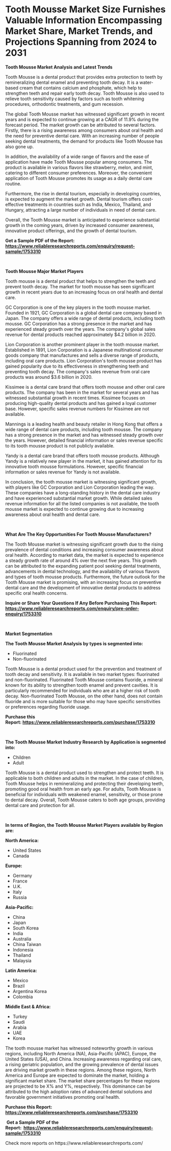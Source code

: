 <p><h1>Tooth Mousse Market Size Furnishes Valuable Information Encompassing Market Share, Market Trends, and Projections Spanning from 2024 to 2031</h1></p><p><strong>Tooth Mousse Market Analysis and Latest Trends</strong></p>
<p><p>Tooth Mousse is a dental product that provides extra protection to teeth by remineralizing dental enamel and preventing tooth decay. It is a water-based cream that contains calcium and phosphate, which help to strengthen teeth and repair early tooth decay. Tooth Mousse is also used to relieve tooth sensitivity caused by factors such as tooth whitening procedures, orthodontic treatments, and gum recession.</p><p>The global Tooth Mousse market has witnessed significant growth in recent years and is expected to continue growing at a CAGR of 11.9% during the forecast period. The market growth can be attributed to several factors. Firstly, there is a rising awareness among consumers about oral health and the need for preventive dental care. With an increasing number of people seeking dental treatments, the demand for products like Tooth Mousse has also gone up.</p><p>In addition, the availability of a wide range of flavors and the ease of application have made Tooth Mousse popular among consumers. The product is available in various flavors like strawberry, melon, and mint, catering to different consumer preferences. Moreover, the convenient application of Tooth Mousse promotes its usage as a daily dental care routine.</p><p>Furthermore, the rise in dental tourism, especially in developing countries, is expected to augment the market growth. Dental tourism offers cost-effective treatments in countries such as India, Mexico, Thailand, and Hungary, attracting a large number of individuals in need of dental care.</p><p>Overall, the Tooth Mousse market is anticipated to experience substantial growth in the coming years, driven by increased consumer awareness, innovative product offerings, and the growth of dental tourism.</p></p>
<p><strong>Get a Sample PDF of the Report:&nbsp; <a href="https://www.reliableresearchreports.com/enquiry/request-sample/1753310">https://www.reliableresearchreports.com/enquiry/request-sample/1753310</a></strong></p>
<p>&nbsp;</p>
<p><strong>Tooth Mousse Major Market Players</strong></p>
<p><p>Tooth mousse is a dental product that helps to strengthen the teeth and prevent tooth decay. The market for tooth mousse has seen significant growth in recent years due to an increasing focus on oral health and dental care.</p><p>GC Corporation is one of the key players in the tooth mousse market. Founded in 1921, GC Corporation is a global dental care company based in Japan. The company offers a wide range of dental products, including tooth mousse. GC Corporation has a strong presence in the market and has experienced steady growth over the years. The company's global sales revenue for dental products reached approximately $4.2 billion in 2020.</p><p>Lion Corporation is another prominent player in the tooth mousse market. Established in 1891, Lion Corporation is a Japanese multinational consumer goods company that manufactures and sells a diverse range of products, including oral care products. Lion Corporation's tooth mousse product has gained popularity due to its effectiveness in strengthening teeth and preventing tooth decay. The company's sales revenue from oral care products was around $3.6 billion in 2020.</p><p>Kissimee is a dental care brand that offers tooth mousse and other oral care products. The company has been in the market for several years and has witnessed substantial growth in recent times. Kissimee focuses on producing high-quality dental products and has gained a loyal customer base. However, specific sales revenue numbers for Kissimee are not available.</p><p>Mannings is a leading health and beauty retailer in Hong Kong that offers a wide range of dental care products, including tooth mousse. The company has a strong presence in the market and has witnessed steady growth over the years. However, detailed financial information or sales revenue specific to its tooth mousse product is not publicly available.</p><p>Yandy is a dental care brand that offers tooth mousse products. Although Yandy is a relatively new player in the market, it has gained attention for its innovative tooth mousse formulations. However, specific financial information or sales revenue for Yandy is not available.</p><p>In conclusion, the tooth mousse market is witnessing significant growth, with players like GC Corporation and Lion Corporation leading the way. These companies have a long-standing history in the dental care industry and have experienced substantial market growth. While detailed sales revenue information for all the listed companies is not available, the tooth mousse market is expected to continue growing due to increasing awareness about oral health and dental care.</p></p>
<p>&nbsp;</p>
<p><strong>What Are The Key Opportunities For Tooth Mousse Manufacturers?</strong></p>
<p><p>The Tooth Mousse market is witnessing significant growth due to the rising prevalence of dental conditions and increasing consumer awareness about oral health. According to market data, the market is expected to experience a steady growth rate of around 4% over the next five years. This growth can be attributed to the expanding patient pool seeking dental treatments, advancements in dental technology, and the availability of various flavors and types of tooth mousse products. Furthermore, the future outlook for the Tooth Mousse market is promising, with an increasing focus on preventive dental care and the development of innovative dental products to address specific oral health concerns.</p></p>
<p><strong>Inquire or Share Your Questions If Any Before Purchasing This Report: <a href="https://www.reliableresearchreports.com/enquiry/pre-order-enquiry/1753310">https://www.reliableresearchreports.com/enquiry/pre-order-enquiry/1753310</a></strong></p>
<p>&nbsp;</p>
<p><strong>Market Segmentation</strong></p>
<p><strong>The Tooth Mousse Market Analysis by types is segmented into:</strong></p>
<p><ul><li>Fluorinated</li><li>Non-fluorinated</li></ul></p>
<p><p>Tooth Mousse is a dental product used for the prevention and treatment of tooth decay and sensitivity. It is available in two market types: fluorinated and non-fluorinated. Fluorinated Tooth Mousse contains fluoride, a mineral known for its ability to strengthen tooth enamel and prevent cavities. It is particularly recommended for individuals who are at a higher risk of tooth decay. Non-fluorinated Tooth Mousse, on the other hand, does not contain fluoride and is more suitable for those who may have specific sensitivities or preferences regarding fluoride usage.</p></p>
<p><strong>Purchase this Report:&nbsp;<a href="https://www.reliableresearchreports.com/purchase/1753310">https://www.reliableresearchreports.com/purchase/1753310</a></strong></p>
<p>&nbsp;</p>
<p><strong>The Tooth Mousse Market Industry Research by Application is segmented into:</strong></p>
<p><ul><li>Children</li><li>Adult</li></ul></p>
<p><p>Tooth Mousse is a dental product used to strengthen and protect teeth. It is applicable to both children and adults in the market. In the case of children, Tooth Mousse helps in remineralizing and protecting their developing teeth, promoting good oral health from an early age. For adults, Tooth Mousse is beneficial for individuals with weakened enamel, sensitivity, or those prone to dental decay. Overall, Tooth Mousse caters to both age groups, providing dental care and protection for all.</p></p>
<p>&nbsp;</p>
<p><strong>In terms of Region, the Tooth Mousse Market Players available by Region are:</strong></p>
<p>
    <p> <strong> North America: </strong>
        <ul>
            <li>United States</li>
            <li>Canada</li>
        </ul>
        </p> 
    <p> <strong> Europe: </strong>
        <ul>
            <li>Germany</li>
            <li>France</li>
            <li>U.K.</li>
            <li>Italy</li>
            <li>Russia</li>
        </ul>
        </p> 
    <p> <strong> Asia-Pacific: </strong>
        <ul>
            <li>China</li>
            <li>Japan</li>
            <li>South Korea</li>
            <li>India</li>
            <li>Australia</li>
            <li>China Taiwan</li>
            <li>Indonesia</li>
            <li>Thailand</li>
            <li>Malaysia</li>
        </ul>
        </p> 
    <p> <strong> Latin America: </strong>
        <ul>
            <li>Mexico</li>
            <li>Brazil</li>
            <li>Argentina Korea</li>
            <li>Colombia</li>
        </ul>
        </p> 
    <p> <strong> Middle East & Africa: </strong>
        <ul>
            <li>Turkey</li>
            <li>Saudi</li>
            <li>Arabia</li>
            <li>UAE</li>
            <li>Korea</li>
        </ul>
    </p>
    </p>
<p><p>The tooth mousse market has witnessed noteworthy growth in various regions, including North America (NA), Asia-Pacific (APAC), Europe, the United States (USA), and China. Increasing awareness regarding oral care, a rising geriatric population, and the growing prevalence of dental issues are driving market growth in these regions. Among these regions, North America and Europe are expected to dominate the market, holding a significant market share. The market share percentages for these regions are projected to be X% and Y%, respectively. This dominance can be attributed to the high adoption rates of advanced dental solutions and favorable government initiatives promoting oral health.</p></p>
<p><strong>Purchase this Report: <a href="https://www.reliableresearchreports.com/purchase/1753310">https://www.reliableresearchreports.com/purchase/1753310</a></strong></p>
<p>&nbsp;<strong>Get a Sample PDF of the Report:&nbsp;&nbsp;<a href="https://www.reliableresearchreports.com/enquiry/request-sample/1753310">https://www.reliableresearchreports.com/enquiry/request-sample/1753310</a></strong></p>
<p><strong></strong></p>
<p>Check more reports on https://www.reliableresearchreports.com/</p>